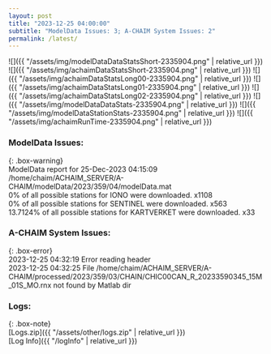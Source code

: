 ```yaml
---
layout: post
title: "2023-12-25 04:00:00"
subtitle: "ModelData Issues: 3; A-CHAIM System Issues: 2"
permalink: /latest/
---
```


![]({{ "/assets/img/modelDataDataStatsShort-2335904.png" | relative_url }})
![]({{ "/assets/img/achaimDataStatsShort-2335904.png" | relative_url }})
![]({{ "/assets/img/achaimDataStatsLong00-2335904.png" | relative_url }})
![]({{ "/assets/img/achaimDataStatsLong01-2335904.png" | relative_url }})
![]({{ "/assets/img/achaimDataStatsLong02-2335904.png" | relative_url }})
![]({{ "/assets/img/modelDataDataStats-2335904.png" | relative_url }})
![]({{ "/assets/img/modelDataStationStats-2335904.png" | relative_url }})
![]({{ "/assets/img/achaimRunTime-2335904.png" | relative_url }})


### ModelData Issues:  
  
{: .box-warning}  
 ModelData report for 25-Dec-2023 04:15:09   
 /home/chaim/ACHAIM_SERVER/A-CHAIM/modelData/2023/359/04/modelData.mat   
 0% of all possible stations for IONO were downloaded. x1108   
 0% of all possible stations for SENTINEL were downloaded. x563   
 13.7124% of all possible stations for KARTVERKET were downloaded. x33   
  
### A-CHAIM System Issues:  
  
{: .box-error}  
2023-12-25 04:32:19 Error reading header  
2023-12-25 04:32:25 File /home/chaim/ACHAIM_SERVER/A-CHAIM/processed/2023/359/03/CHAIN/CHIC00CAN_R_20233590345_15M_01S_MO.rnx not found by Matlab dir  

### Logs:  
  
{: .box-note}  
[Logs.zip]({{ "/assets/other/logs.zip" | relative_url }})  
[Log Info]({{ "/logInfo" | relative_url }})  
